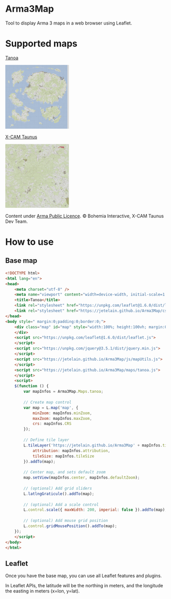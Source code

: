 # Arma3Map
Tool to display Arma 3 maps in a web browser using Leaflet.

# Supported maps
[Tanoa](tanoa.html)

<a href="tanoa.html"><img src="maps/tanoa/0/0/0.png" width="200" height="200" /></a>

[X-CAM Taunus](taunus.html)

<a href="taunus.html"><img src="maps/taunus/0/0/0.png" width="200" height="200" /></a>

Content under [Arma Public Licence](https://www.bohemia.net/community/licenses/arma-public-license). &copy; Bohemia Interactive, X-CAM Taunus Dev Team.


# How to use

## Base map

```html
<!DOCTYPE html>
<html lang="en">
<head>
    <meta charset="utf-8" />
    <meta name="viewport" content="width=device-width, initial-scale=1.0" />
    <title>Tanoa</title>
    <link rel="stylesheet" href="https://unpkg.com/leaflet@1.6.0/dist/leaflet.css" />
    <link rel="stylesheet" href="https://jetelain.github.io/Arma3Map/css/mapUtils.css" />
</head>
<body style=" margin:0;padding:0;border:0;">
    <div class="map" id="map" style="width:100%; height:100vh; margin:0;padding:0;border:0;">
    </div>
    <script src="https://unpkg.com/leaflet@1.6.0/dist/leaflet.js">
    </script>
	<script src="https://unpkg.com/jquery@3.5.1/dist/jquery.min.js">
    </script>
    <script src="https://jetelain.github.io/Arma3Map/js/mapUtils.js">
    </script>
    <script src="https://jetelain.github.io/Arma3Map/maps/tanoa.js">
    </script>
    <script>
    $(function () {
        var mapInfos = Arma3Map.Maps.tanoa;

        // Create map control
        var map = L.map('map', { 
            minZoom: mapInfos.minZoom, 
            maxZoom: mapInfos.maxZoom, 
            crs: mapInfos.CRS 
        });

        // Define tile layer
        L.tileLayer('https://jetelain.github.io/Arma3Map' + mapInfos.tilePattern, { 
            attribution: mapInfos.attribution, 
            tileSize: mapInfos.tileSize
        }).addTo(map);

        // Center map, and sets default zoom
        map.setView(mapInfos.center, mapInfos.defaultZoom);

        // (optional) Add grid sliders
        L.latlngGraticule().addTo(map);

        // (optional) Add a scale control
        L.control.scale({ maxWidth: 200, imperial: false }).addTo(map);

        // (optional) Add mouse grid position
        L.control.gridMousePosition().addTo(map);
    });
    </script>
</body>
</html>

```

## Leaflet

Once you have the base map, you can use all Leaflet features and plugins.

In Leaflet APIs, the latitude will be the northing in meters, and the longitude the easting in meters (x=lon, y=lat).